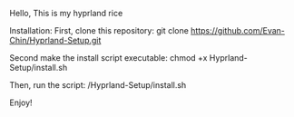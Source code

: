 Hello, This is my hyprland rice

Installation:
First, clone this repository:
git clone https://github.com/Evan-Chin/Hyprland-Setup.git

Second make the install script executable:
chmod +x Hyprland-Setup/install.sh

Then, run the script:
/Hyprland-Setup/install.sh 

Enjoy!
